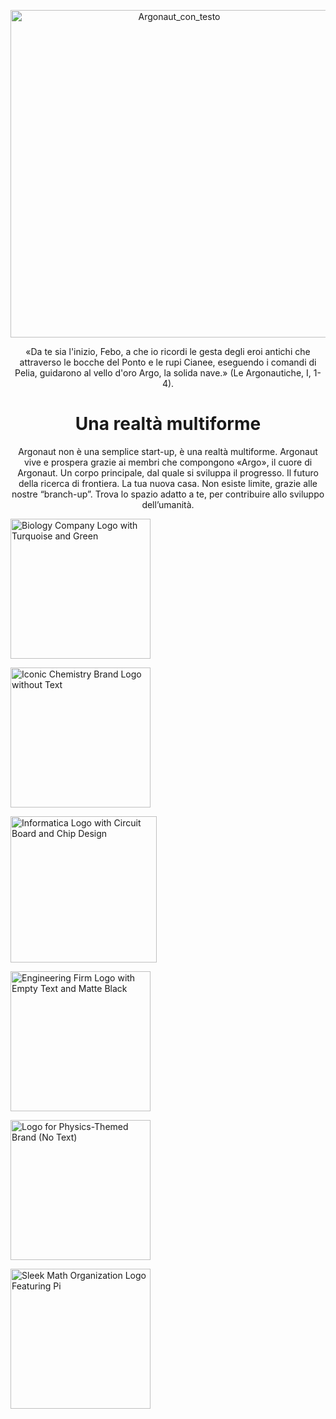 <p align="center"><img width="524" height="524" alt="Argonaut_con_testo" src="https://github.com/user-attachments/assets/95917e93-0f4f-44d9-824f-f3d25f75c4e0" /></p>

<p align="center">«Da te sia l'inizio, Febo, a che io ricordi le gesta degli eroi antichi che attraverso le bocche del Ponto e le rupi Cianee, eseguendo i comandi di Pelia, guidarono al vello d'oro Argo, la solida nave.»
(Le Argonautiche, I, 1-4).</p>
<h1 align="center">Una realtà multiforme</h1>
<p align="center">Argonaut non è una semplice start-up, è una realtà multiforme.
Argonaut vive e prospera grazie ai membri che compongono «Argo»,
il cuore di Argonaut.
Un corpo principale, dal quale si sviluppa il progresso.
Il futuro della ricerca di frontiera.
La tua nuova casa.
Non esiste limite, grazie alle nostre “branch-up”.
Trova lo spazio adatto a te, per contribuire allo sviluppo dell’umanità.
</p>
<p align="centre"><img width="224" height="224" alt="Biology Company Logo with Turquoise and Green" src="https://github.com/user-attachments/assets/89657241-d460-47ae-8613-7eaaae3938b1" /></p>
<p align="centre"><img width="224" height="224" alt="Iconic Chemistry Brand Logo without Text" src="https://github.com/user-attachments/assets/e520b215-a57b-41e3-a2e1-4d3cd24fe010" /></p>
<p align="centre"><img width="234" height="234" alt="Informatica Logo with Circuit Board and Chip Design" src="https://github.com/user-attachments/assets/1cd5c0f7-6a36-402d-9a0f-de4103c5067e" /></p>
<p align="centre"><img width="224" height="224" alt="Engineering Firm Logo with Empty Text and Matte Black" src="https://github.com/user-attachments/assets/b42a67d1-f35f-49e5-8253-060ded1fd55a" /></p>
<p align="centre"><img width="224" height="224" alt="Logo for Physics-Themed Brand (No Text)" src="https://github.com/user-attachments/assets/0ee24e91-fceb-4238-a9a3-7557fc090fa2" /></p>
<p align="centre"><img width="224" height="224" alt="Sleek Math Organization Logo Featuring Pi" src="https://github.com/user-attachments/assets/8b2a2616-7109-4936-a183-c721bfd20bda" /></p>
